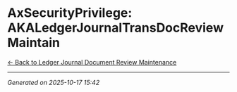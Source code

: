 # AxSecurityPrivilege: AKALedgerJournalTransDocReviewMaintain

[← Back to Ledger Journal Document Review Maintenance](../README.md)

---

*Generated on 2025-10-17 15:42*
